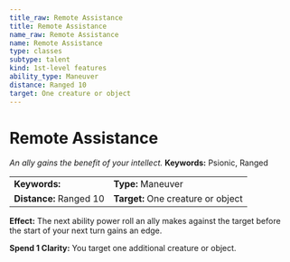 ```yaml
---
title_raw: Remote Assistance
title: Remote Assistance
name_raw: Remote Assistance
name: Remote Assistance
type: classes
subtype: talent
kind: 1st-level features
ability_type: Maneuver
distance: Ranged 10
target: One creature or object
---
```


# Remote Assistance

*An ally gains the benefit of your intellect.* **Keywords:** Psionic, Ranged

|                         |                                    |
| :---------------------- | :--------------------------------- |
| **Keywords:**           | **Type:** Maneuver                 |
| **Distance:** Ranged 10 | **Target:** One creature or object |

**Effect:** The next ability power roll an ally makes against the target before the start of your next turn gains an edge.

**Spend 1 Clarity:** You target one additional creature or object.
